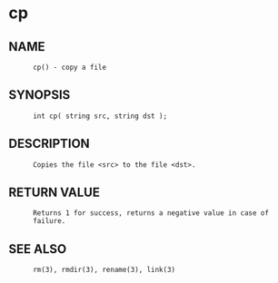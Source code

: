 # cp
## NAME
          cp() - copy a file

## SYNOPSIS
          int cp( string src, string dst );

## DESCRIPTION
          Copies the file <src> to the file <dst>.

## RETURN VALUE
          Returns 1 for success, returns a negative value in case of
          failure.

## SEE ALSO
          rm(3), rmdir(3), rename(3), link(3)
